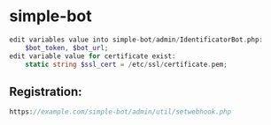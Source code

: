 # simple-bot
```php
edit variables value into simple-bot/admin/IdentificatorBot.php:
    $bot_token, $bot_url;
edit variable value for certificate exist:
    static string $ssl_cert = /etc/ssl/certificate.pem;
```
## Registration:
```php
https://example.com/simple-bot/admin/util/setwebhook.php
```
